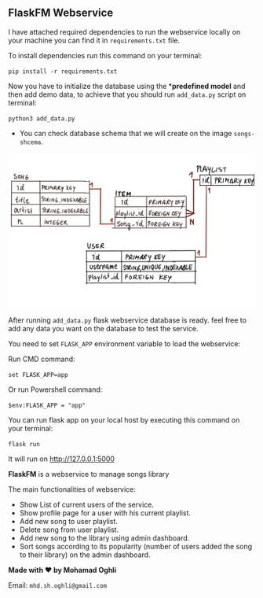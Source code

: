 ## FlaskFM Webservice 
I have attached required dependencies to run the webservice locally on your machine you can find it in `requirements.txt` file.

To install dependencies run this command on your terminal:

`pip install -r requirements.txt`

Now you have to initialize the database using the ***predefined model** and then add demo data, to achieve that you should run `add_data.py` script on terminal:

`python3 add_data.py`

* You can check database schema that we will create on the image `songs-shcema`.


![](songs-schema.png)

After running `add_data.py` flask webservice database is ready. feel free to add any data you want on the database to test the service.

You need to set `FLASK_APP` environment variable to load the webservice:

Run CMD command:

`set FLASK_APP=app`

Or run Powershell command:

`$env:FLASK_APP = "app"`

You can run flask app on your local host by executing this command on your terminal:

`flask run`

It will run on http://127.0.0.1:5000

**FlaskFM** is a webservice to manage songs library

The main functionalities of webservice:


* Show List of current users of the service.
* Show profile page for a user with his current playlist.
* Add new song to user playlist.
* Delete song from user playlist.
* Add new song to the library using admin dashboard.
* Sort songs according to its popularity (number of users added the song to their library) on the admin dashboard. 

**Made with ❤ by Mohamad Oghli**

Email: `mhd.sh.oghli@gmail.com`